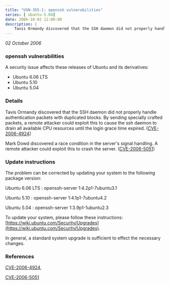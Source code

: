 ```yaml
---
title: "USN-355-1: openssh vulnerabilities"
series: [ ubuntu-5.04]
date: 2006-10-02 12:00:00
description: |
    Tavis Ormandy discovered that the SSH daemon did not properly handle authentication packets with duplicated blocks. By sending specially crafted packets, a remote attacker could exploit this to cause the ssh daemon to drain all available CPU resources until the login grace time expired. ([CVE-2006-4924](http://people.ubuntu.com/~ubuntu-security/cve/CVE-2006-4924))
--- 
```

 
 

*02 October 2006*

### openssh vulnerabilities

A security issue affects these releases of Ubuntu and its derivatives:

* Ubuntu 6.06 LTS
* Ubuntu 5.10
* Ubuntu 5.04

### Details

Tavis Ormandy discovered that the SSH daemon did not properly handle authentication packets with duplicated blocks. By sending specially crafted packets, a remote attacker could exploit this to cause the ssh daemon to drain all available CPU resources until the login grace time expired. ([CVE-2006-4924](http://people.ubuntu.com/~ubuntu-security/cve/CVE-2006-4924))

Mark Dowd discovered a race condition in the server&#39;s signal handling. A remote attacker could exploit this to crash the server. ([CVE-2006-5051](http://people.ubuntu.com/~ubuntu-security/cve/CVE-2006-5051))

### Update instructions

The problem can be corrected by updating your system to the following package version:

Ubuntu 6.06 LTS
 : openssh-server <span>1:4.2p1-7ubuntu3.1</span>

Ubuntu 5.10
 : openssh-server <span>1:4.1p1-7ubuntu4.2</span>

Ubuntu 5.04
 : openssh-server <span>1:3.9p1-1ubuntu2.3</span>

To update your system, please follow these instructions: [https://wiki.ubuntu.com/Security/Upgrades](https://wiki.ubuntu.com/Security/Upgrades).

In general, a standard system upgrade is sufficient to effect the necessary changes.

### References

 
 [CVE-2006-4924](http://people.ubuntu.com/~ubuntu-security/cve/CVE-2006-4924), 

 [CVE-2006-5051](http://people.ubuntu.com/~ubuntu-security/cve/CVE-2006-5051)
 

